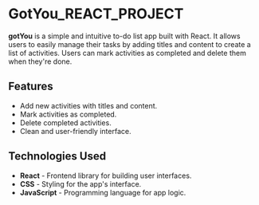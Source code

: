# GotYou_REACT_PROJECT

**gotYou** is a simple and intuitive to-do list app built with React. It allows users to easily manage their tasks by adding titles and content to create a list of activities. Users can mark activities as completed and delete them when they're done.

## Features

- Add new activities with titles and content.
- Mark activities as completed.
- Delete completed activities.
- Clean and user-friendly interface.

## Technologies Used

- **React** - Frontend library for building user interfaces.
- **CSS** - Styling for the app's interface.
- **JavaScript** - Programming language for app logic.
